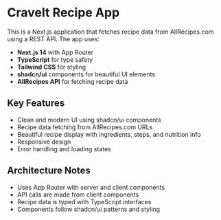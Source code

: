 <!-- Use this file to provide workspace-specific custom instructions to Copilot. For more details, visit https://code.visualstudio.com/docs/copilot/copilot-customization#_use-a-githubcopilotinstructionsmd-file -->

# CraveIt Recipe App

This is a Next.js application that fetches recipe data from AllRecipes.com using a REST API. The app uses:

- **Next.js 14** with App Router
- **TypeScript** for type safety
- **Tailwind CSS** for styling
- **shadcn/ui** components for beautiful UI elements
- **AllRecipes API** for fetching recipe data

## Key Features

- Clean and modern UI using shadcn/ui components
- Recipe data fetching from AllRecipes.com URLs
- Beautiful recipe display with ingredients, steps, and nutrition info
- Responsive design
- Error handling and loading states

## Architecture Notes

- Uses App Router with server and client components
- API calls are made from client components
- Recipe data is typed with TypeScript interfaces
- Components follow shadcn/ui patterns and styling
